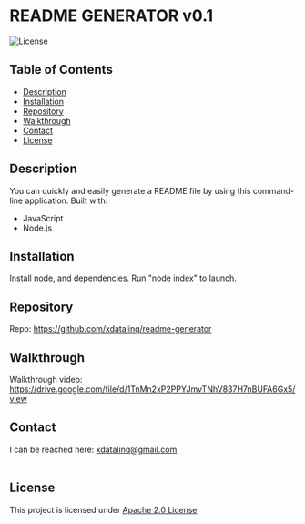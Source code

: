   # README GENERATOR v0.1
  ![License](https://img.shields.io/badge/License-Apache_2.0-blue.svg)
  
  ## Table of Contents
  * [Description](#description)
  * [Installation](#installation)
  * [Repository](#repository)
  * [Walkthrough](#walkthrough)
  * [Contact](#contact)
  * [License](#license)

  ## Description
  You can quickly and easily generate a README file by using this command-line application. Built with:
  * JavaScript
  * Node.js
  
  ## Installation
  Install node, and dependencies. Run "node index" to launch.
  
  ## Repository
  Repo: https://github.com/xdatalinq/readme-generator
  
  ## Walkthrough
  Walkthrough video: https://drive.google.com/file/d/1TnMn2xP2PPYJmvTNhV837H7nBUFA6Gx5/view
 
  ## Contact
  I can be reached here: [xdatalinq@gmail.com](xdatalinq@gmail.com)
 <br></br>
    
  ## License
  This project is licensed under [Apache 2.0 License](https://opensource.org/licenses/Apache-2.0)
